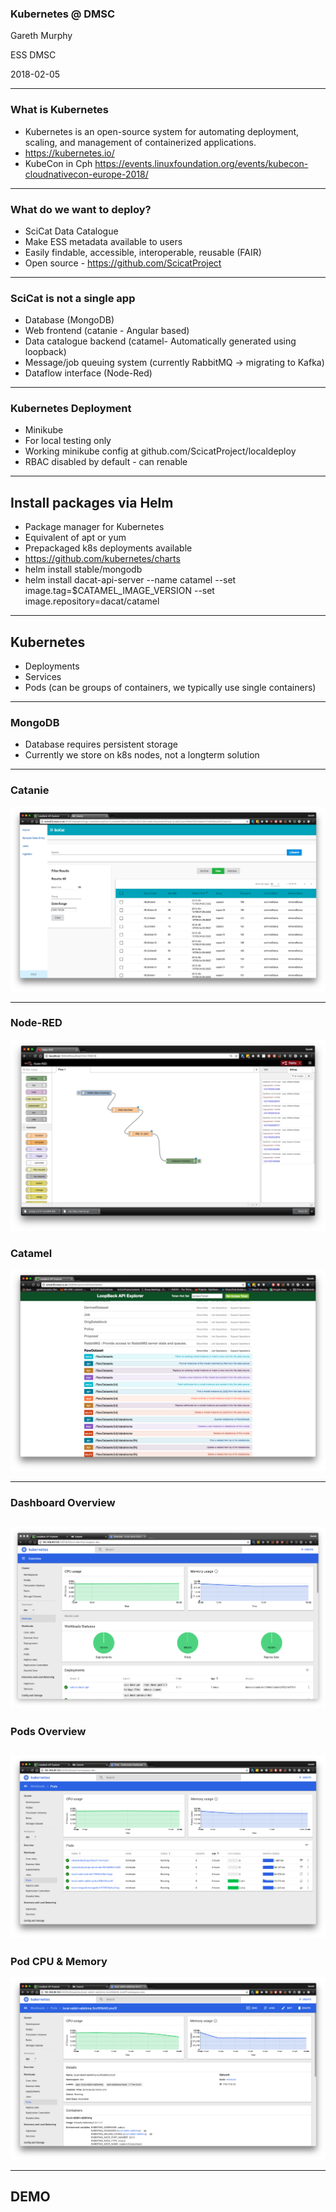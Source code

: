 ### Kubernetes @ DMSC


Gareth Murphy

ESS DMSC

2018-02-05

---

### What is Kubernetes

- Kubernetes is an open-source system for automating deployment, scaling, and management of containerized applications.
- https://kubernetes.io/
- KubeCon in Cph https://events.linuxfoundation.org/events/kubecon-cloudnativecon-europe-2018/

---

### What do we want to deploy?


- SciCat Data Catalogue
- Make ESS metadata available to users
- Easily findable, accessible, interoperable, reusable (FAIR)
- Open source - https://github.com/ScicatProject

---
### SciCat is not a single app

- Database (MongoDB)
- Web frontend (catanie - Angular based)
- Data catalogue backend (catamel- Automatically generated using loopback)
- Message/job queuing system (currently RabbitMQ -> migrating to Kafka)
- Dataflow interface (Node-Red)


---

### Kubernetes Deployment

- Minikube
- For local testing only
- Working minikube config at github.com/ScicatProject/localdeploy
- RBAC disabled by default - can renable


---

## Install packages via Helm

- Package manager for Kubernetes
- Equivalent of apt or yum
- Prepackaged k8s deployments available
- https://github.com/kubernetes/charts
- helm install stable/mongodb
- helm install dacat-api-server --name catamel  --set image.tag=$CATAMEL_IMAGE_VERSION --set image.repository=dacat/catamel



---

## Kubernetes

- Deployments
- Services
- Pods (can be groups of containers, we typically use single containers)

---

### MongoDB

- Database requires persistent storage
- Currently we store on k8s nodes, not a longterm solution






---

### Catanie

![catanie](assets/catanie2.png)


---

### Node-RED

![nodered](assets/nodered.png)

### Catamel

![catamel](assets/catamel.png)

---

### Dashboard Overview

![kube1](assets/overview.png)
---

### Pods Overview

![kube2](assets/pods.png)
---

###  Pod CPU & Memory

![kube3](assets/kuberabbit.png)


---

## DEMO


